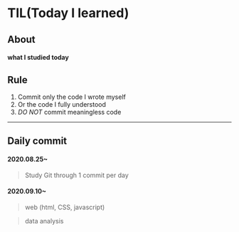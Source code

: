 # TIL(Today I learned)

## About

#### what I studied today


## Rule

1. Commit only the code I wrote myself
2. Or the code I fully understood
3. _DO NOT_ commit meaningless code

---

## Daily commit

#### 2020.08.25~

> Study Git through 1 commit per day

#### 2020.09.10~

> web (html, CSS, javascript)


> data analysis
